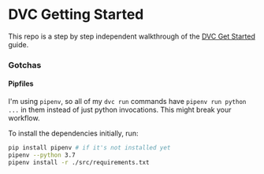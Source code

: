 # DVC Getting Started

This repo is a step by step independent walkthrough of the [DVC Get Started](https://dvc.org/doc/start/) guide.

### Gotchas

#### Pipfiles
I'm using `pipenv`, so all of my `dvc run` commands have `pipenv run python ...` 
in them instead of just python invocations. This might break your workflow.

To install the dependencies initially, run:

```bash
pip install pipenv # if it's not installed yet
pipenv --python 3.7
pipenv install -r ./src/requirements.txt
```
